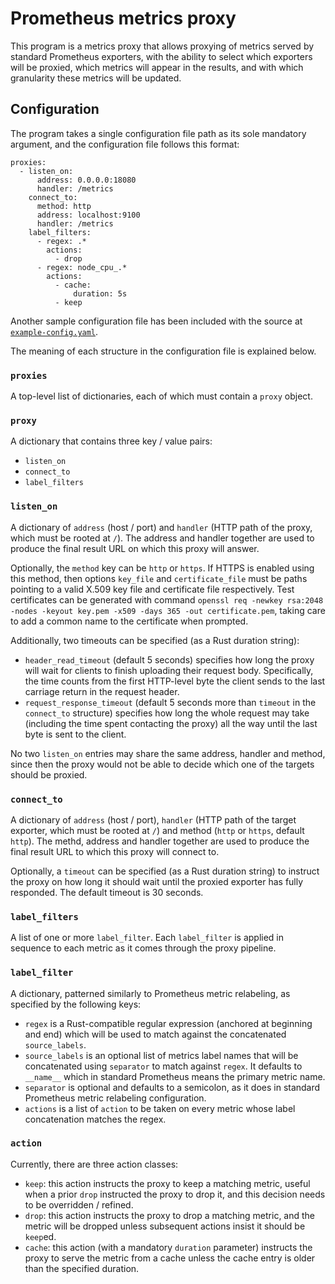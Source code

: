 # Prometheus metrics proxy

This program is a metrics proxy that allows proxying of metrics served by
standard Prometheus exporters, with the ability to select which exporters
will be proxied, which metrics will appear in the results, and with which
granularity these metrics will be updated.

## Configuration

The program takes a single configuration file path as its sole mandatory
argument, and the configuration file follows this format:

```
proxies:
  - listen_on:
      address: 0.0.0.0:18080
      handler: /metrics
    connect_to:
      method: http
      address: localhost:9100
      handler: /metrics
    label_filters:
      - regex: .*
        actions:
          - drop
      - regex: node_cpu_.*
        actions:
          - cache:
              duration: 5s
          - keep
```

Another sample configuration file has been included with the source
at [`example-config.yaml`](./example-config.yaml).

The meaning of each structure in the configuration file is explained below.

### `proxies`

A top-level list of dictionaries, each of which must contain a `proxy` object.

### `proxy`

A dictionary that contains three key / value pairs:

* `listen_on`
* `connect_to`
* `label_filters`

### `listen_on`

A dictionary of `address` (host / port) and `handler` (HTTP path of the
proxy, which must be rooted at `/`).  The address and handler together
are used to produce the final result URL on which this proxy will answer.

Optionally, the `method` key can be `http` or `https`.  If HTTPS is
enabled using this method, then options `key_file` and `certificate_file`
must be paths pointing to a valid X.509 key file and certificate file
respectively.  Test certificates can be generated with command
`openssl req -newkey rsa:2048 -nodes -keyout key.pem -x509 -days 365 -out certificate.pem`,
taking care to add a common name to the certificate when prompted.

Additionally, two timeouts can be specified (as a Rust duration string):

* `header_read_timeout` (default 5 seconds) specifies how long the
  proxy will wait for clients to finish uploading their request body.
  Specifically, the time counts from the first HTTP-level byte the
  client sends to the last carriage return in the request header.
* `request_response_timeout` (default 5 seconds more than `timeout` in
  the `connect_to` structure) specifies how long the whole request may
  take (including the time spent contacting the proxy) all the way until
  the last byte is sent to the client.

No two `listen_on` entries may share the same address, handler and method,
since then the proxy would not be able to decide which one of the targets
should be proxied.

### `connect_to`

A dictionary of `address` (host / port), `handler` (HTTP path of the target
exporter, which must be rooted at `/`) and method (`http` or `https`, default
`http`).  The methd, address and handler together are used to produce the
final result URL to which this proxy will connect to.

Optionally, a `timeout` can be specified (as a Rust duration string) to
instruct the proxy on how long it should wait until the proxied exporter has
fully responded.  The default timeout is 30 seconds.

### `label_filters`

A list of one or more `label_filter`.  Each `label_filter` is applied
in sequence to each metric as it comes through the proxy pipeline.

### `label_filter`

A dictionary, patterned similarly to Prometheus metric relabeling, as
specified by the following keys:

* `regex` is a Rust-compatible regular expression (anchored at beginning and
  end) which will be used to match against the concatenated `source_labels`.
* `source_labels` is an optional list of metrics label names that will be
  concatenated using `separator` to match against `regex`.  It defaults to
  `__name__` which in standard Prometheus means the primary metric name.
* `separator` is optional and defaults to a semicolon, as it does in standard
  Prometheus metric relabeling configuration.
* `actions` is a list of `action` to be taken on every metric whose label
  concatenation matches the regex.

### `action`

Currently, there are three action classes:

* `keep`: this action instructs the proxy to keep a matching metric,
  useful when a prior `drop` instructed the proxy to drop it, and
  this decision needs to be overridden / refined.
* `drop`: this action instructs the proxy to drop a matching metric,
  and the metric will be dropped unless subsequent actions insist
  it should be `keep`ed.
* `cache`: this action (with a mandatory `duration` parameter)
  instructs the proxy to serve the metric from a cache unless the
  cache entry is older than the specified duration.
